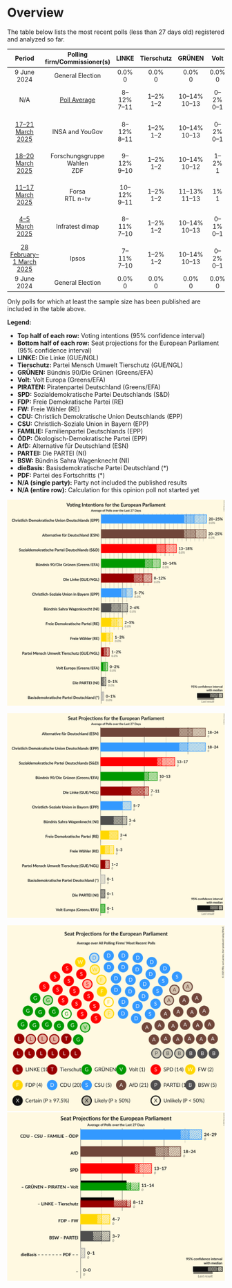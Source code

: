# Overview

The table below lists the most recent polls (less than 27 days old) registered and analyzed so far.

| Period     | Polling firm/Commissioner(s) | LINKE | Tierschutz | GRÜNEN | Volt | PIRATEN | SPD | FDP | FW | CDU | CSU | FAMILIE | ÖDP | AfD | PARTEI | BSW | dieBasis | PDF |
|:----------:|:----------------------------:|:--:|:--:|:--:|:--:|:--:|:--:|:--:|:--:|:--:|:--:|:--:|:--:|:--:|:--:|:--:|:--:|:--:|
| 9 June 2024 | General Election | 0.0% <br> 0 | 0.0% <br> 0 | 0.0% <br> 0 | 0.0% <br> 0 | 0.0% <br> 0 | 0.0% <br> 0 | 0.0% <br> 0 | 0.0% <br> 0 | 0.0% <br> 0 | 0.0% <br> 0 | 0.0% <br> 0 | 0.0% <br> 0 | 0.0% <br> 0 | 0.0% <br> 0 | 0.0% <br> 0 | 0.0% <br> 0 | 0.0% <br> 0 |
| N/A | [Poll Average](average.html) | 8–12% <br> 7–11 | 1–2% <br> 1–2 | 10–14% <br> 10–13 | 0–2% <br> 0–1 | N/A <br> N/A | 13–18% <br> 13–17 | 2–5% <br> 2–5 | 1–3% <br> 1–3 | 20–25% <br> 18–24 | 5–7% <br> 5–7 | N/A <br> N/A | N/A <br> N/A | 20–25% <br> 18–24 | 0–1% <br> 0–1 | 2–6% <br> 3–6 | 0–1% <br> 0–1 | N/A <br> N/A |
| [17–21 March 2025](2025-03-21-INSAandYouGov.html) | INSA and YouGov | 8–12% <br> 8–11 | 1–2% <br> 1–2 | 10–14% <br> 10–13 | 0–2% <br> 0–1 | N/A <br> N/A | 13–17% <br> 13–16 | 2–4% <br> 2–4 | 1–3% <br> 1–2 | 19–24% <br> 18–23 | 4–7% <br> 4–6 | N/A <br> N/A | N/A <br> N/A | 21–25% <br> 19–24 | 0–1% <br> 0–1 | 4–6% <br> 4–6 | 0–1% <br> 0–1 | N/A <br> N/A |
| [18–20 March 2025](2025-03-20-ForschungsgruppeWahlen.html) | Forschungsgruppe Wahlen <br> ZDF | 9–12% <br> 9–10 | 1–2% <br> 1–2 | 10–14% <br> 10–12 | 1–2% <br> 1 | N/A <br> N/A | 14–18% <br> 14–16 | 3–5% <br> 4 | 1–3% <br> 1–2 | 19–24% <br> 19–21 | 5–7% <br> 5–7 | N/A <br> N/A | N/A <br> N/A | 20–24% <br> 20–22 | 0–1% <br> 1 | 2–4% <br> 3–4 | 0–1% <br> 0–1 | N/A <br> N/A |
| [11–17 March 2025](2025-03-17-Forsa.html) | Forsa <br> RTL n-tv | 10–12% <br> 9–11 | 1–2% <br> 1–2 | 11–13% <br> 11–13 | 1% <br> 1 | N/A <br> N/A | 13–15% <br> 12–15 | 3–5% <br> 3–4 | 2–3% <br> 2–3 | 20–23% <br> 19–22 | 5–7% <br> 5–6 | N/A <br> N/A | N/A <br> N/A | 21–25% <br> 21–24 | 0–1% <br> 0–1 | 2–4% <br> 3–4 | 0–1% <br> 0 | N/A <br> N/A |
| [4–5 March 2025](2025-03-05-Infratestdimap.html) | Infratest dimap | 8–11% <br> 7–10 | 1–2% <br> 1–2 | 10–14% <br> 10–13 | 0–1% <br> 0–1 | N/A <br> N/A | 14–18% <br> 14–18 | 2–4% <br> 2–4 | 1–3% <br> 1–2 | 21–25% <br> 20–24 | 5–8% <br> 5–7 | N/A <br> N/A | N/A <br> N/A | 19–23% <br> 17–22 | 0–1% <br> 0–1 | 4–6% <br> 4–6 | 0–1% <br> 0–1 | N/A <br> N/A |
| [28 February–1 March 2025](2025-03-01-Ipsos.html) | Ipsos | 7–11% <br> 7–10 | 1–2% <br> 1–2 | 10–14% <br> 10–13 | 0–2% <br> 0–1 | N/A <br> N/A | 13–17% <br> 13–16 | 3–5% <br> 3–5 | 1–3% <br> 1–3 | 20–25% <br> 19–25 | 5–8% <br> 4–8 | N/A <br> N/A | N/A <br> N/A | 19–24% <br> 19–23 | 0–1% <br> 0–1 | 4–7% <br> 4–7 | 0–1% <br> 0–1 | N/A <br> N/A |
| 9 June 2024 | General Election | 0.0% <br> 0 | 0.0% <br> 0 | 0.0% <br> 0 | 0.0% <br> 0 | 0.0% <br> 0 | 0.0% <br> 0 | 0.0% <br> 0 | 0.0% <br> 0 | 0.0% <br> 0 | 0.0% <br> 0 | 0.0% <br> 0 | 0.0% <br> 0 | 0.0% <br> 0 | 0.0% <br> 0 | 0.0% <br> 0 | 0.0% <br> 0 | 0.0% <br> 0 |

Only polls for which at least the sample size has been published are included in the table above.

**Legend:**
+ **Top half of each row:** Voting intentions (95% confidence interval)
+ **Bottom half of each row:** Seat projections for the European Parliament (95% confidence interval)
+ **LINKE:** Die Linke (GUE/NGL)
+ **Tierschutz:** Partei Mensch Umwelt Tierschutz (GUE/NGL)
+ **GRÜNEN:** Bündnis 90/Die Grünen (Greens/EFA)
+ **Volt:** Volt Europa (Greens/EFA)
+ **PIRATEN:** Piratenpartei Deutschland (Greens/EFA)
+ **SPD:** Sozialdemokratische Partei Deutschlands (S&D)
+ **FDP:** Freie Demokratische Partei (RE)
+ **FW:** Freie Wähler (RE)
+ **CDU:** Christlich Demokratische Union Deutschlands (EPP)
+ **CSU:** Christlich-Soziale Union in Bayern (EPP)
+ **FAMILIE:** Familienpartei Deutschlands (EPP)
+ **ÖDP:** Ökologisch-Demokratische Partei (EPP)
+ **AfD:** Alternative für Deutschland (ESN)
+ **PARTEI:** Die PARTEI (NI)
+ **BSW:** Bündnis Sahra Wagenknecht (NI)
+ **dieBasis:** Basisdemokratische Partei Deutschland (*)
+ **PDF:** Partei des Fortschritts (*)
+ **N/A (single party):** Party not included the published results
+ **N/A (entire row):** Calculation for this opinion poll not started yet


![Graph with voting intentions not yet produced](average.png "Voting Intentions")

![Graph with seats not yet produced](average-seats.png "Seats")

![Graph with seating plan not yet produced](average-seating-plan.png "Seating Plan")
![Graph with coalitions seats not yet produced](average-coalitions-seats.png "Coalitions Seats")
